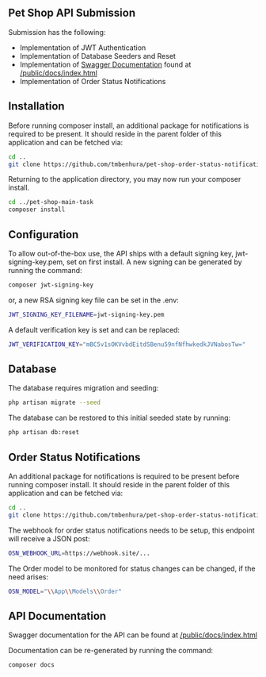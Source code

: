 
## Pet Shop API Submission

Submission has the following:
- Implementation of JWT Authentication
- Implementation of Database Seeders and Reset
- Implementation of [Swagger Documentation](https://localhost/public/docs/index.html) found at [/public/docs/index.html](https://localhost/public/docs/index.html)
- Implementation of Order Status Notifications

## Installation

Before running composer install, an additional package for notifications is required to be present.
It should reside in the parent folder of this application and can be fetched via:
```bash
cd ..
git clone https://github.com/tmbenhura/pet-shop-order-status-notifications.git
```

Returning to the application directory, you may now run your composer install.

```bash
cd ../pet-shop-main-task
composer install
```

## Configuration

To allow out-of-the-box use, the API ships with a default signing key, jwt-signing-key.pem, set on first install.
A new signing can be generated by running the command:

```bash
composer jwt-signing-key
```

or,
a new RSA signing key file can be set in the .env:
```bash
JWT_SIGNING_KEY_FILENAME=jwt-signing-key.pem
```

A default verification key is set and can be replaced:
```bash
JWT_VERIFICATION_KEY="mBC5v1sOKVvbdEitdSBenu59nfNfhwkedkJVNabosTw="
```

## Database
The database requires migration and seeding:

```bash
php artisan migrate --seed
```

The database can be restored to this initial seeded state by running:

```bash
php artisan db:reset
```

## Order Status Notifications
An additional package for notifications is required to be present before running composer install.
It should reside in the parent folder of this application and can be fetched via:
```bash
cd ..
git clone https://github.com/tmbenhura/pet-shop-order-status-notifications.git
```

The webhook for order status notifications needs to be setup, this endpoint will receive a JSON post:

```bash
OSN_WEBHOOK_URL=https://webhook.site/...
```

The Order model to be monitored for status changes can be changed, if the need arises:

```bash
OSN_MODEL="\\App\\Models\\Order"
```

## API Documentation
Swagger documentation for the API can be found at [/public/docs/index.html](https://localhost/public/docs/index.html)

Documentation can be re-generated by running the command:

```bash
composer docs
```